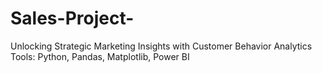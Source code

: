 # Sales-Project-
Unlocking Strategic Marketing Insights with Customer Behavior Analytics  Tools: Python, Pandas, Matplotlib, Power BI
